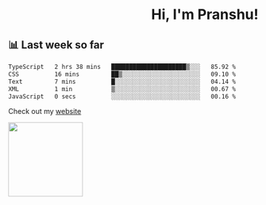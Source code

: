 <div align="right" >
   
   <H1>Hi, I'm Pranshu!</H1>

</div>

## 📊 Last week so far
<!--START_SECTION:waka-->

```txt
TypeScript   2 hrs 38 mins   █████████████████████▒░░░   85.92 %
CSS          16 mins         ██▒░░░░░░░░░░░░░░░░░░░░░░   09.10 %
Text         7 mins          █░░░░░░░░░░░░░░░░░░░░░░░░   04.14 %
XML          1 min           ▒░░░░░░░░░░░░░░░░░░░░░░░░   00.67 %
JavaScript   0 secs          ░░░░░░░░░░░░░░░░░░░░░░░░░   00.16 %
```

<!--END_SECTION:waka-->

Check out my [website](https://pranshu05.vercel.app)

<img align="left" width="150" src="https://user-images.githubusercontent.com/70943732/209951571-93b7afe5-f523-4683-b725-5d94b287e94e.png">

